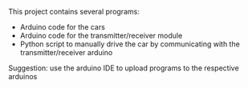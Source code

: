 This project contains several programs:
- Arduino code for the cars
- Arduino code for the transmitter/receiver module
- Python script to manually drive the car by communicating with the transmitter/receiver arduino

Suggestion: use the arduino IDE to upload programs to the respective arduinos
